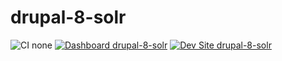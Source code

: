 # drupal-8-solr

![CI none](https://img.shields.io/badge/ci-none-orange.svg)
[![Dashboard drupal-8-solr](https://img.shields.io/badge/dashboard-drupal_8_solr-yellow.svg)](https://dashboard.pantheon.io/sites/7ebcdd89-1f2b-4a0d-85a2-08cdfee77078#dev/code)
[![Dev Site drupal-8-solr](https://img.shields.io/badge/site-drupal_8_solr-blue.svg)](http://dev-drupal-8-solr.pantheonsite.io/)